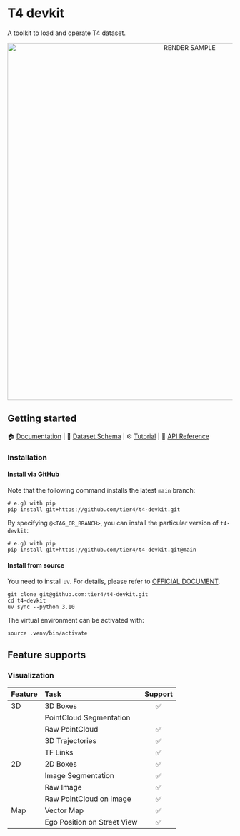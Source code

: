 # T4 devkit

A toolkit to load and operate T4 dataset.

<div align="center">
    <img src="docs/assets/render_scene.gif" width="800" alt="RENDER SAMPLE"/>
</div>

## Getting started

🏠 [Documentation](https://tier4.github.io/t4-devkit/) |
📝 [Dataset Schema](https://tier4.github.io/t4-devkit/schema) |
⚙️ [Tutorial](https://tier4.github.io/t4-devkit/tutorials/initialize/) |
🧰 [API Reference](https://tier4.github.io/t4-devkit/apis/tier4/)

### Installation

#### Install via GitHub

Note that the following command installs the latest `main` branch:

```shell
# e.g) with pip
pip install git+https://github.com/tier4/t4-devkit.git
```

By specifying `@<TAG_OR_BRANCH>`, you can install the particular version of `t4-devkit`:

```shell
# e.g) with pip
pip install git+https://github.com/tier4/t4-devkit.git@main
```

#### Install from source

You need to install `uv`. For details, please refer to [OFFICIAL DOCUMENT](https://docs.astral.sh/uv/).

```shell
git clone git@github.com:tier4/t4-devkit.git
cd t4-devkit
uv sync --python 3.10
```

The virtual environment can be activated with:

```shell
source .venv/bin/activate
```

## Feature supports

### Visualization

| Feature | Task                        | Support |
| :------ | :-------------------------- | :-----: |
| 3D      | 3D Boxes                    |   ✅    |
|         | PointCloud Segmentation     |         |
|         | Raw PointCloud              |   ✅    |
|         | 3D Trajectories             |   ✅    |
|         | TF Links                    |   ✅    |
| 2D      | 2D Boxes                    |   ✅    |
|         | Image Segmentation          |   ✅    |
|         | Raw Image                   |   ✅    |
|         | Raw PointCloud on Image     |   ✅    |
| Map     | Vector Map                  |   ✅    |
|         | Ego Position on Street View |   ✅    |

